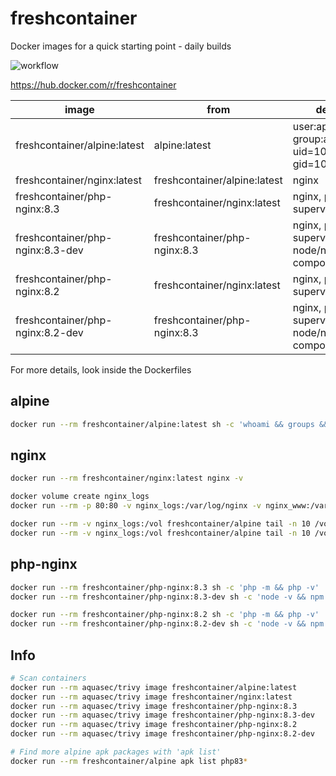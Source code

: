 # freshcontainer

Docker images for a quick starting point - daily builds

![workflow](https://github.com/rboonzaijer/freshcontainer/actions/workflows/build-and-push-containers.yml/badge.svg)

https://hub.docker.com/r/freshcontainer

| image | from | details |
|-|-|-|
freshcontainer/alpine:latest | alpine:latest | user:appuser, group:appgroup, uid=1000, gid=1000 |
freshcontainer/nginx:latest | freshcontainer/alpine:latest | nginx |
freshcontainer/php-nginx:8.3 | freshcontainer/nginx:latest | nginx, php8.3, supervisor |
freshcontainer/php-nginx:8.3-dev | freshcontainer/php-nginx:8.3 | nginx, php8.3, supervisor, node/npm, composer |
freshcontainer/php-nginx:8.2 | freshcontainer/nginx:latest | nginx, php8.2, supervisor |
freshcontainer/php-nginx:8.2-dev | freshcontainer/php-nginx:8.3 | nginx, php8.2, supervisor, node/npm, composer |

For more details, look inside the Dockerfiles

## alpine

```bash
docker run --rm freshcontainer/alpine:latest sh -c 'whoami && groups && id -u && id -g'
```

## nginx

```bash
docker run --rm freshcontainer/nginx:latest nginx -v
```

```bash
docker volume create nginx_logs
docker run --rm -p 80:80 -v nginx_logs:/var/log/nginx -v nginx_www:/var/www/html freshcontainer/nginx

docker run --rm -v nginx_logs:/vol freshcontainer/alpine tail -n 10 /vol/nginx-default-access.log
docker run --rm -v nginx_logs:/vol freshcontainer/alpine tail -n 10 /vol/nginx-default-error.log
```

## php-nginx

```bash
docker run --rm freshcontainer/php-nginx:8.3 sh -c 'php -m && php -v'
docker run --rm freshcontainer/php-nginx:8.3-dev sh -c 'node -v && npm -v && composer --version'

docker run --rm freshcontainer/php-nginx:8.2 sh -c 'php -m && php -v'
docker run --rm freshcontainer/php-nginx:8.2-dev sh -c 'node -v && npm -v && composer --version'
```

## Info

```bash
# Scan containers
docker run --rm aquasec/trivy image freshcontainer/alpine:latest
docker run --rm aquasec/trivy image freshcontainer/nginx:latest
docker run --rm aquasec/trivy image freshcontainer/php-nginx:8.3
docker run --rm aquasec/trivy image freshcontainer/php-nginx:8.3-dev
docker run --rm aquasec/trivy image freshcontainer/php-nginx:8.2
docker run --rm aquasec/trivy image freshcontainer/php-nginx:8.2-dev

# Find more alpine apk packages with 'apk list'
docker run --rm freshcontainer/alpine apk list php83*
```
